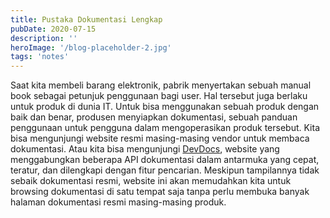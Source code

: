 ```yaml
---
title: Pustaka Dokumentasi Lengkap
pubDate: 2020-07-15
description: ''
heroImage: '/blog-placeholder-2.jpg'
tags: 'notes'
---
```


Saat kita membeli barang elektronik, pabrik menyertakan sebuah manual book sebagai petunjuk penggunaan bagi user. Hal tersebut juga berlaku untuk produk di dunia IT. Untuk bisa menggunakan sebuah produk dengan baik dan benar, produsen menyiapkan dokumentasi, sebuah panduan penggunaan untuk pengguna dalam mengoperasikan produk tersebut. Kita bisa mengunjungi website resmi masing-masing vendor untuk membaca dokumentasi. Atau kita bisa mengunjungi [DevDocs](https://devdocs.io/), website yang menggabungkan beberapa API dokumentasi dalam antarmuka yang cepat, teratur, dan dilengkapi dengan fitur pencarian. Meskipun tampilannya tidak sebaik dokumentasi resmi, website ini akan memudahkan kita untuk browsing dokumentasi di satu tempat saja tanpa perlu membuka banyak halaman dokumentasi resmi masing-masing produk.

